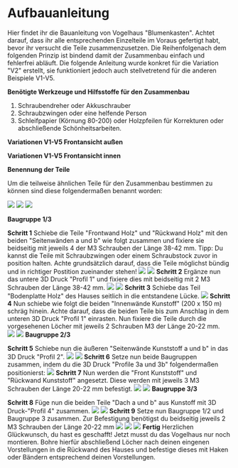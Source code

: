 # Aufbauanleitung

Hier findet ihr die Bauanleitung von Vogelhaus "Blumenkasten". Achtet darauf, dass ihr alle entsprechenden Einzelteile im Voraus gefertigt habt, bevor ihr versucht die Teile zusammenzusetzen. Die Reihenfolgenach dem folgenden Prinzip ist bindend damit der Zusammenbau einfach und fehlerfrei abläuft. Die folgende Anleitung wurde konkret für die Variation "V2" erstellt, sie funktioniert jedoch auch stellvetretend für die anderen Beispiele V1-V5. 

__Benötigte Werkzeuge und Hilfsstoffe für den Zusammenbau__

1. Schraubendreher oder Akkuschrauber
2. Schraubzwingen oder eine helfende Person
3. Schleifpapier (Körnung 80-200) oder Holzpfeilen für Korrekturen oder abschließende Schönheitsarbeiten.  

__Variationen V1-V5 Frontansicht außen__

__Variationen V1-V5 Frontansicht innen__

__Benennung der Teile__ 

Um die teilweise ähnlichen Teile für den Zusammenbau bestimmen zu können sind diese folgendermaßen benannt worden: 

![](B1.jpg) 
![](B2.jpg)
![](B3.JPG) 

__Baugruppe 1/3__ 

__Schritt 1__
Schiebe die Teile "Frontwand Holz" und "Rückwand Holz" mit den beiden "Seitenwänden a und b"  wie folgt zusammen und fixiere sie beidseitig mit jeweils 4 der M3 Schrauben der Länge 38-42 mm. Tipp: Du kannst die Teile mit Schraubzwingen oder einem Schraubstock zuvor in position halten. Achte grundsätzlich darauf, dass die Teile möglichst bündig und in richtiger Postition zueinander stehen! 
![](Anleitung_Blumenkasten_Vogelhaus_Seite_01.jpg) 
![](Anleitung_Blumenkasten_Vogelhaus_Seite_02.jpg) 
__Schritt 2__ Ergänze nun das untere 3D Druck "Profil 1" und fixiere dies mit beidseitig mit 2 M3 Schrauben der Länge 38-42 mm. 
![](Anleitung_Blumenkasten_Vogelhaus_Seite_03.jpg) 
![](Anleitung_Blumenkasten_Vogelhaus_Seite_04.jpg) 
__Schritt 3__ Schiebe das Teil "Bodenplatte Holz" des Hauses seitlich in die entstandene Lücke. 
![](Anleitung_Blumenkasten_Vogelhaus_Seite_05.jpg) 
__Schritt 4__ Nun schiebe wie folgt die beiden "Innenwände Kunstoff" (200 x 150 m) schräg hinein. Achte darauf, dass die beiden Teile bis zum Anschlag in dem unteren 3D Druck "Profil 1" einrasten. Nun fixiere die Teile durch die vorgesehenen Löcher mit jeweils 2 Schrauben M3 der Länge 20-22 mm.  
![](Anleitung_Blumenkasten_Vogelhaus_Seite_06.jpg) 
![](Anleitung_Blumenkasten_Vogelhaus_Seite_07.jpg) 
__Baugruppe 2/3__

__Schritt 5__ Schiebe nun die äußeren "Seitenwände Kunststoff a und b" in das 3D Druck "Profil 2". 
![](Anleitung_Blumenkasten_Vogelhaus_Seite_08.jpg) 
![](Anleitung_Blumenkasten_Vogelhaus_Seite_09.jpg) 
__Schritt 6__ Setze nun beide Baugruppen zusammen, indem du die 3D Druck "Profile 3a und 3b" folgendermaßen positionierst: 
![](Anleitung_Blumenkasten_Vogelhaus_Seite_10.jpg) 
__Schritt 7__ Nun werden die "Front Kunststoff" und "Rückwand Kunststoff" angesetzt. Diese werden mit jeweils 3 M3 Schrauben der Länge 20-22 mm befestigt. 
![](Anleitung_Blumenkasten_Vogelhaus_Seite_11.jpg) 
![](Anleitung_Blumenkasten_Vogelhaus_Seite_12.jpg) 
__Baugruppe 3/3__

__Schritt 8__ Füge nun die beiden Teile "Dach a und b" aus Kunstoff mit 3D Druck-"Profil 4" zusammen.
![](Anleitung_Blumenkasten_Vogelhaus_Seite_13.jpg) 
![](Anleitung_Blumenkasten_Vogelhaus_Seite_14.jpg) 
__Schritt 9__ Setze nun Baugruppe 1/2 und Baugruppe 3 zusammen. Zur Befestigung benötigst du beidseitig jeweils 2 M3 Schrauben der Länge 20-22 mm
![](Anleitung_Blumenkasten_Vogelhaus_Seite_15.jpg) 
![](Anleitung_Blumenkasten_Vogelhaus_Seite_16.jpg) 
![](Anleitung_Blumenkasten_Vogelhaus_Seite_17.jpg) 
__Fertig__ Herzlichen Glückwunsch, du hast es geschafft! Jetzt musst du das Vogelhaus nur noch montieren. Bohre hierfür abschließend Löcher nach deinen eingenen Vorstellungen in die Rückwand des Hauses und befestige dieses mit Haken oder Bändern entsprechend deinen Vorstellungen. 







